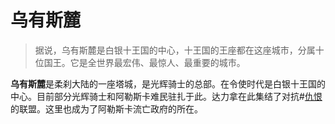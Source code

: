 # 乌有斯麓
> 据说，乌有斯麓是白银十王国的中心，十王国的王座都在这座城市，分属十位国王。它是全世界最宏伟、最惊人、最重要的城市。

**乌有斯麓**是柔刹大陆的一座塔城，是光辉骑士的总部。在令使时代是白银十王国的中心。目前部分光辉骑士和阿勒斯卡难民驻扎于此。达力拿在此集结了对抗#[仇恨](characters/odium)的联盟。这里也成为了阿勒斯卡流亡政府的所在。
